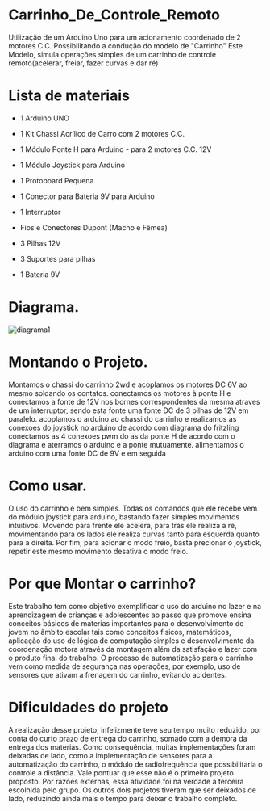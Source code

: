 # Carrinho_De_Controle_Remoto
Utilização de um Arduino Uno para um acionamento coordenado de 2 motores C.C. Possibilitando a condução do modelo de "Carrinho"
Este Modelo, simula operações simples de um carrinho de controle remoto(acelerar, freiar, fazer curvas e dar ré)

# Lista de materiais

* 1 Arduino UNO

* 1 Kit Chassi Acrílico de Carro com 2 motores C.C.

* 1 Módulo Ponte H para Arduino - para 2 motores C.C. 12V

* 1 Módulo Joystick para Arduino

* 1 Protoboard Pequena

* 1 Conector para Bateria 9V para Arduino

* 1 Interruptor

* Fios e Conectores Dupont (Macho e Fêmea)

* 3 Pilhas 12V

* 3 Suportes para pilhas

* 1 Bateria 9V

# Diagrama.
![diagrama1](https://user-images.githubusercontent.com/53185153/68629957-74ecd280-04c4-11ea-9428-079934a6a1a1.png)
 
# Montando o Projeto.
Montamos o chassi do carrinho 2wd e acoplamos os motores DC 6V ao mesmo soldando os contatos. 
conectamos os motores à ponte H e conectamos a fonte de 12V nos bornes correspondentes da mesma atraves de um interruptor, sendo esta fonte uma fonte DC de 3 pilhas de 12V em paralelo. 
acoplamos o arduino ao chassi do carrinho e realizamos as conexoes do joystick no arduino de acordo com diagrama do fritzling
conectamos as 4 conexoes pwm do as da ponte H de acordo com o diagrama e aterramos o arduino e a ponte mutuamente. 
alimentamos o arduino com uma fonte DC de 9V e em seguida 

# Como usar.
O uso do carrinho é bem simples. Todas os comandos que ele recebe vem do módulo joystick para arduino, bastando fazer simples movimentos intuitivos. Movendo para frente ele acelera, para trás ele realiza a ré, movimentando para os lados ele realiza curvas tanto para esquerda quanto para a direita. Por fim, para acionar o modo freio, basta precionar o joystick, repetir este mesmo movimento desativa o modo freio.

# Por que Montar o carrinho?
Este trabalho tem como objetivo exemplificar o uso do arduino no lazer e na aprendizagem de crianças e adolescentes ao passo que promove ensina conceitos básicos de materias importantes para o desenvolvimento do jovem no âmbito escolar tais como conceitos fisicos, matemáticos, aplicação do uso de lógica de computação simples e desenvolvimento da coordenação motora através da montagem além da satisfação e lazer com o produto final do trabalho. O processo de automatização para o carrinho vem como medida de segurança nas operações, por exemplo, uso de sensores que ativam a frenagem do carrinho, evitando acidentes.

# Dificuldades do projeto
A realização desse projeto, infelizmente teve seu tempo muito reduzido, por conta do curto prazo de entrega do carrinho, somado com a demora da entrega dos materias.
Como consequência, muitas implementações foram deixadas de lado, como a implementação de sensores para a automatização do carrinho, o módulo de radiofrequência que possibilitaria o controle a distância.
Vale pontuar que esse não é o primeiro projeto proposto. Por razões externas, essa atividade foi na verdade a terceira escolhida pelo grupo. Os outros dois projetos tiveram que ser deixados de lado, reduzindo ainda mais o tempo para deixar o trabalho completo.


